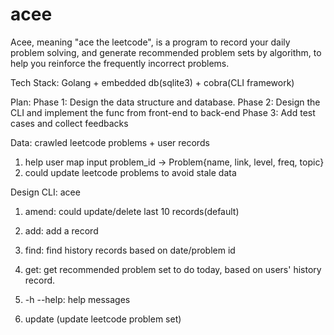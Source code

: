 # acee

Acee, meaning "ace the leetcode", is a program to record your daily problem solving, and generate recommended problem sets by algorithm, 
to help you reinforce the frequently incorrect problems.

Tech Stack:
Golang + embedded db(sqlite3) + cobra(CLI framework)

Plan:
Phase 1: Design the data structure and database. 
Phase 2: Design the CLI and implement the func from front-end to back-end
Phase 3: Add test cases and collect feedbacks

Data: crawled leetcode problems + user records
1. help user map input problem_id -> Problem{name, link, level, freq, topic}
2. could update leetcode problems to avoid stale data


Design CLI:
acee 

1. amend: could update/delete last 10 records(default)

2. add: add a record

3. find: find history records based on date/problem id

4. get: get recommended problem set to do today, based on users' history record.

5. -h
  --help: help messages
  
6. update (update leetcode problem set)
